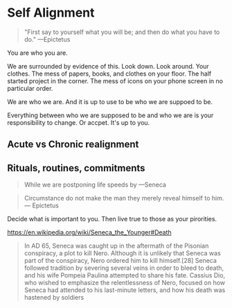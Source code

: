 # Self Alignment

> "First say to yourself what you will be; and then do what you have to do." —Epictetus

You are who you are.

We are surrounded by evidence of this. Look down. Look around. Your clothes. The mess of papers, books, and clothes on your floor. The half started project in the corner. The mess of icons on your phone screen in no particular order.

We are who we are. And it is up to use to be who we are suppoed to be.

Everything between who we are supposed to be and who we are is your responsibility to change. Or accpet. It's up to you.

## Acute vs Chronic realignment

## Rituals, routines, commitments

> While we are postponing life speeds by —Seneca

> Circumstance do not make the man they merely reveal himself to him. — Epictetus

Decide what is important to you. Then live true to those as your pirorities.

https://en.wikipedia.org/wiki/Seneca_the_Younger#Death

> In AD 65, Seneca was caught up in the aftermath of the Pisonian conspiracy, a plot to kill Nero. Although it is unlikely that Seneca was part of the conspiracy, Nero ordered him to kill himself.[28] Seneca followed tradition by severing several veins in order to bleed to death, and his wife Pompeia Paulina attempted to share his fate. Cassius Dio, who wished to emphasize the relentlessness of Nero, focused on how Seneca had attended to his last-minute letters, and how his death was hastened by soldiers
